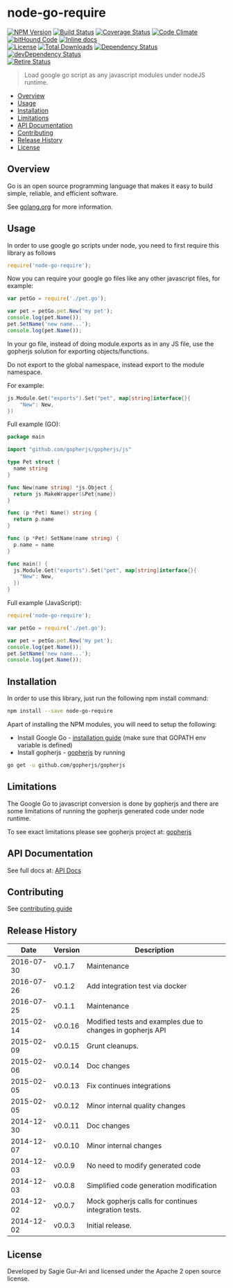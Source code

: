# node-go-require

[![NPM Version](http://img.shields.io/npm/v/node-go-require.svg?style=flat)](https://www.npmjs.org/package/node-go-require) [![Build Status](https://travis-ci.org/sagiegurari/node-go-require.svg)](http://travis-ci.org/sagiegurari/node-go-require) [![Coverage Status](https://coveralls.io/repos/sagiegurari/node-go-require/badge.svg)](https://coveralls.io/r/sagiegurari/node-go-require) [![Code Climate](https://codeclimate.com/github/sagiegurari/node-go-require/badges/gpa.svg)](https://codeclimate.com/github/sagiegurari/node-go-require) [![bitHound Code](https://www.bithound.io/github/sagiegurari/node-go-require/badges/code.svg)](https://www.bithound.io/github/sagiegurari/node-go-require) [![Inline docs](http://inch-ci.org/github/sagiegurari/node-go-require.svg?branch=master)](http://inch-ci.org/github/sagiegurari/node-go-require)<br>
[![License](https://img.shields.io/npm/l/node-go-require.svg?style=flat)](https://github.com/sagiegurari/node-go-require/blob/master/LICENSE) [![Total Downloads](https://img.shields.io/npm/dt/node-go-require.svg?style=flat)](https://www.npmjs.org/package/node-go-require) [![Dependency Status](https://david-dm.org/sagiegurari/node-go-require.svg)](https://david-dm.org/sagiegurari/node-go-require) [![devDependency Status](https://david-dm.org/sagiegurari/node-go-require/dev-status.svg)](https://david-dm.org/sagiegurari/node-go-require#info=devDependencies)<br>
[![Retire Status](http://retire.insecurity.today/api/image?uri=https://raw.githubusercontent.com/sagiegurari/node-go-require/master/package.json)](http://retire.insecurity.today/api/image?uri=https://raw.githubusercontent.com/sagiegurari/node-go-require/master/package.json)

> Load google go script as any javascript modules under nodeJS runtime.

* [Overview](#overview)
* [Usage](#usage)
* [Installation](#installation)
* [Limitations](#limitations)
* [API Documentation](docs/api.md)
* [Contributing](.github/CONTRIBUTING.md)
* [Release History](#history)
* [License](#license)

<a name="overview"></a>
## Overview
Go is an open source programming language that makes it easy to build simple, reliable, and efficient software.

See [golang.org](https://golang.org/) for more information.

<a name="usage"></a>
## Usage
In order to use google go scripts under node, you need to first require this library as follows

```js
require('node-go-require');
```

Now you can require your google go files like any other javascript files, for example:

```js
var petGo = require('./pet.go');

var pet = petGo.pet.New('my pet');
console.log(pet.Name());
pet.SetName('new name...');
console.log(pet.Name());
```

In your go file, instead of doing module.exports as in any JS file, use the gopherjs solution for exporting objects/functions.

Do not export to the global namespace, instead export to the module namespace.

For example:

```go
js.Module.Get("exports").Set("pet", map[string]interface{}{
    "New": New,
})
```

Full example (GO):

```go
package main

import "github.com/gopherjs/gopherjs/js"

type Pet struct {
  name string
}

func New(name string) *js.Object {
  return js.MakeWrapper(&Pet{name})
}

func (p *Pet) Name() string {
  return p.name
}

func (p *Pet) SetName(name string) {
  p.name = name
}

func main() {
  js.Module.Get("exports").Set("pet", map[string]interface{}{
    "New": New,
  })
}
```

Full example (JavaScript):

```js
require('node-go-require');

var petGo = require('./pet.go');

var pet = petGo.pet.New('my pet');
console.log(pet.Name());
pet.SetName('new name...');
console.log(pet.Name());
```

<a name="installation"></a>
## Installation
In order to use this library, just run the following npm install command:

```sh
npm install --save node-go-require
```

Apart of installing the NPM modules, you will need to setup the following:

* Install Google Go - [installation guide](https://golang.org/doc/install) (make sure that GOPATH env variable is defined)
* Install gopherjs - [gopherjs](https://github.com/gopherjs/gopherjs) by running

```sh
go get -u github.com/gopherjs/gopherjs
```

<a name="limitations"></a>
## Limitations
The Google Go to javascript conversion is done by gopherjs and there are some limitations of running the gopherjs generated code under node runtime.

To see exact limitations please see gopherjs project at: [gopherjs](https://github.com/gopherjs/gopherjs)

## API Documentation
See full docs at: [API Docs](docs/api.md)

## Contributing
See [contributing guide](.github/CONTRIBUTING.md)

<a name="history"></a>
## Release History

| Date        | Version | Description |
| ----------- | ------- | ----------- |
| 2016-07-30  | v0.1.7  | Maintenance |
| 2016-07-26  | v0.1.2  | Add integration test via docker |
| 2016-07-25  | v0.1.1  | Maintenance |
| 2015-02-14  | v0.0.16 | Modified tests and examples due to changes in gopherjs API |
| 2015-02-09  | v0.0.15 | Grunt cleanups. |
| 2015-02-06  | v0.0.14 | Doc changes |
| 2015-02-05  | v0.0.13 | Fix continues integrations |
| 2015-02-05  | v0.0.12 | Minor internal quality changes |
| 2014-12-30  | v0.0.11 | Doc changes |
| 2014-12-07  | v0.0.10 | Minor internal changes |
| 2014-12-03  | v0.0.9  | No need to modify generated code |
| 2014-12-03  | v0.0.8  | Simplified code generation modification |
| 2014-12-02  | v0.0.7  | Mock gopherjs calls for continues integration tests. |
| 2014-12-02  | v0.0.3  | Initial release. |

<a name="license"></a>
## License
Developed by Sagie Gur-Ari and licensed under the Apache 2 open source license.
